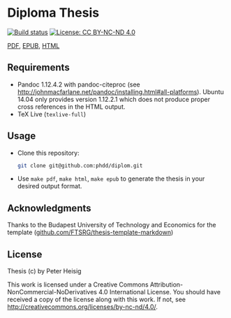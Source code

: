 # Diploma Thesis

[![Build status](https://travis-ci.org/phdd/diplom.svg?branch=master)](https://travis-ci.org/phdd/diplom) [![License: CC BY-NC-ND 4.0](https://img.shields.io/badge/License-CC%20BY--NC--ND%204.0-lightgrey.svg)](http://creativecommons.org/licenses/by-nc-nd/4.0/)

[PDF](https://phdd.github.io/diplom/thesis.pdf), [EPUB](https://phdd.github.io/diplom/thesis.epub), [HTML](https://phdd.github.io/diplom)

## Requirements

* Pandoc 1.12.4.2 with pandoc-citeproc (see http://johnmacfarlane.net/pandoc/installing.html#all-platforms). Ubuntu 14.04 only provides version 1.12.2.1 which does not produce proper cross references in the HTML output.
* TeX Live (`texlive-full`)

## Usage

* Clone this repository:
  ```bash
  git clone git@github.com:phdd/diplom.git
  ```
  
* Use `make pdf`, `make html`, `make epub` to generate the thesis in your desired output format.

## Acknowledgments

Thanks to the Budapest University of Technology and Economics for the template ([github.com/FTSRG/thesis-template-markdown](https://github.com/FTSRG/thesis-template-markdown))

## License

Thesis (c) by Peter Heisig

This work is licensed under a Creative Commons Attribution-NonCommercial-NoDerivatives 4.0 International License.
You should have received a copy of the license along with this work. If not, see <http://creativecommons.org/licenses/by-nc-nd/4.0/>.
